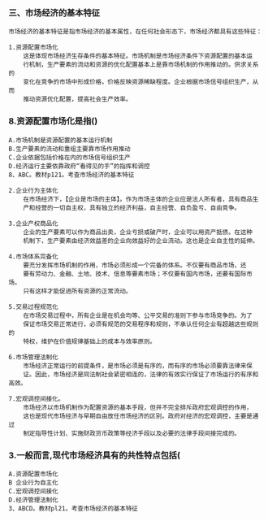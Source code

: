 ### 三、市场经济的基本特征
    市场经济的基本特征是指市场经济的基本属性，在任何社会形态下，市场经济都具有这些特征：
    
    1.资源配置市场化
        这是体现市场经济生存条件的基本特征。市场机制是市场经济条件下资源配置的基本运
        行机制，生产要素的流动和资源的优化配置基本上是靠市场机制的作用推动的。供求关系的
        变化在竞争的市场中形成价格，价格反映资源稀缺程度。企业根据市场信号组织生产，从而
        推动资源优化配置，提高社会生产效率。


### 8.资源配置市场化是指()
    A.市场机制是资源配置的基本运行机制
    B.生产要素的流动和重组主要靠市场作用推动
    C.企业依据包括价格在内的市场信号组织生产
    D.经济运行主要依靠政府“看得见的手”的指挥和调控
    8、ABC。教材p121。考查市场经济的基本特征        
        
    2.企业行为主体化
        在市场经济下，【企业是市场的主体】。作为市场主体的企业应是法人所有者，具有商品生
        产和经营的一切自主权，具有独立的经济利益，自主经营、自负盈亏、自由竞争。
        
    3.企业产权商品化
        企业的生产要素可以作为商品出卖，企业亏损或破产时，企业可以用资产抵债。在这种
        机制下，生产要素由经济效益差的企业向效益好的企业流动。这也是企业自主性的延伸。
        
    4.市场体系完备化
        要充分发挥市场机制的作用，市场必须形成一个完备的体系。不仅要有商品市场，还
        要有劳动力、金融、土地、技术、信息等要素市场；不仅要有国内市场，还要有国际市场。
        只有这样才能促进所有资源的正常流动。
        
    5.交易过程规范化
        在市场交易过程中，所有企业是在机会均等、公平交易的准则下参与市场竞争的。为了
        保证市场交易正常进行，必须有规范的交易程序和规则，不承认任何企业有超越这些规则的
        特权，维护在价值规律基础上的成本与效率原则。
        
    6.市场管理法制化
        市场经济正常运行的前提条件，是市场必须是有序的，而有序的市场必须要靠法律来保
        证。因此，市场经济是同法制社会紧密相连的，法律的有效实行保证了市场运行的有序和高效。
        
    7.宏观调控间接化。
        市场经济以市场机制作为配置资源的基本手段，但并不完全排斥政府宏观调控的作用，
        这也是现代市场经济与早期自由放任市场经济的区别。政府对经济的宏观调控，主要是通过
        制定指导性计划、实施财政货币政策等经济手段以及必要的法律手段间接完成的。



### 3.一般而言,现代市场经济具有的共性特点包括(
    A.资源配置市场化
    B 企业行为自主化
    C.宏观调控间接化
    D.经济管理法制化
    3、ABCD。教材pl21。考查市场经济的基本特征

